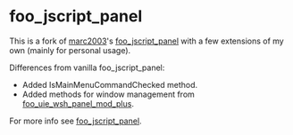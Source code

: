# foo_jscript_panel

This is a fork of [marc2003](https://github.com/19379)'s [foo_jscript_panel](https://github.com/19379/foo-jscript-panel) with a few extensions of my own (mainly for personal usage).

Differences from vanilla foo_jscript_panel:
* Added IsMainMenuCommandChecked method.
* Added methods for window management from [foo_uie_wsh_panel_mod_plus](https://github.com/ttsping/foo_uie_wsh_panel_mod_plus).

For more info see [foo_jscript_panel](https://github.com/19379/foo-jscript-panel).
